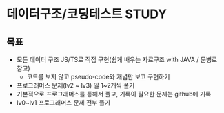 # 데이터구조/코딩테스트 STUDY

## 목표
- 모든 데이터 구조 JS/TS로 직접 구현(쉽게 배우는 자료구조 with JAVA / 문병로 참고)
  - 코드를 보지 않고 pseudo-code와 개념만 보고 구현하기
- 프로그래머스 문제(lv2 ~ lv3) 일 1~2개씩 풀기
- 기본적으로 프로그래머스를 통해서 풀고, 기록이 필요한 문제는 github에 기록
- lv0~lv1 프로그래머스 문제 전부 풀기

